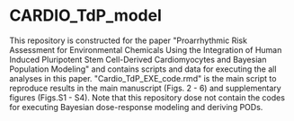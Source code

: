 # CARDIO_TdP_model
This repository is constructed for the paper "Proarrhythmic Risk Assessment for Environmental Chemicals Using the Integration of Human Induced Pluripotent Stem Cell-Derived Cardiomyocytes and Bayesian Population Modeling" and contains scripts and data for executing the all analyses in this paper. "Cardio_TdP_EXE_code.rmd" is the main script to reproduce results in the main manuscript (Figs. 2 - 6) and supplementary figures (Figs.S1 - S4). Note that this repository dose not contain the codes for executing Bayesian dose-response modeling and deriving PODs.
